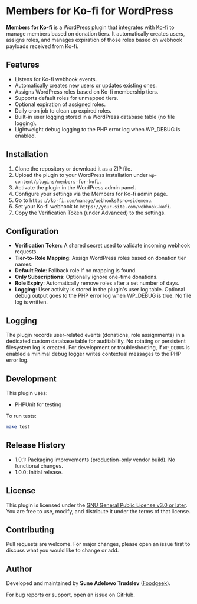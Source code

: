 # Members for Ko-fi for WordPress

**Members for Ko-fi** is a WordPress plugin that integrates with [Ko-fi](https://ko-fi.com) to manage members based on donation tiers. It automatically creates users, assigns roles, and manages expiration of those roles based on webhook payloads received from Ko-fi.

## Features

- Listens for Ko-fi webhook events.
- Automatically creates new users or updates existing ones.
- Assigns WordPress roles based on Ko-fi membership tiers.
- Supports default roles for unmapped tiers.
- Optional expiration of assigned roles.
- Daily cron job to clean up expired roles.
- Built-in user logging stored in a WordPress database table (no file logging).
- Lightweight debug logging to the PHP error log when WP_DEBUG is enabled.

## Installation

1. Clone the repository or download it as a ZIP file.
2. Upload the plugin to your WordPress installation under `wp-content/plugins/members-for-kofi`.
3. Activate the plugin in the WordPress admin panel.
4. Configure your settings via the Members for Ko-fi admin page.
5. Go to `https://ko-fi.com/manage/webhooks?src=sidemenu`.
6. Set your Ko-fi webhook to `https://your-site.com/webhook-kofi`.
6. Copy the Verification Token (under Advanced) to the settings.

## Configuration

- **Verification Token**: A shared secret used to validate incoming webhook requests.
- **Tier-to-Role Mapping**: Assign WordPress roles based on donation tier names.
- **Default Role**: Fallback role if no mapping is found.
- **Only Subscriptions**: Optionally ignore one-time donations.
- **Role Expiry**: Automatically remove roles after a set number of days.
- **Logging**: User activity is stored in the plugin's user log table. Optional debug output goes to the PHP error log when WP_DEBUG is true. No file log is written.

## Logging

The plugin records user-related events (donations, role assignments) in a dedicated custom database table for auditability. No rotating or persistent filesystem log is created. For development or troubleshooting, if `WP_DEBUG` is enabled a minimal debug logger writes contextual messages to the PHP error log.

## Development

This plugin uses:
- PHPUnit for testing

To run tests:

```bash
make test
```

## Release History

- 1.0.1: Packaging improvements (production-only vendor build). No functional changes.
- 1.0.0: Initial release.

## License

This plugin is licensed under the [GNU General Public License v3.0 or later](https://www.gnu.org/licenses/gpl-3.0.en.html). You are free to use, modify, and distribute it under the terms of that license.

## Contributing

Pull requests are welcome. For major changes, please open an issue first to discuss what you would like to change or add.

## Author

Developed and maintained by **Sune Adelowo Trudslev** ([Foodgeek](https://foodgeek.io)).

For bug reports or support, open an issue on GitHub.
